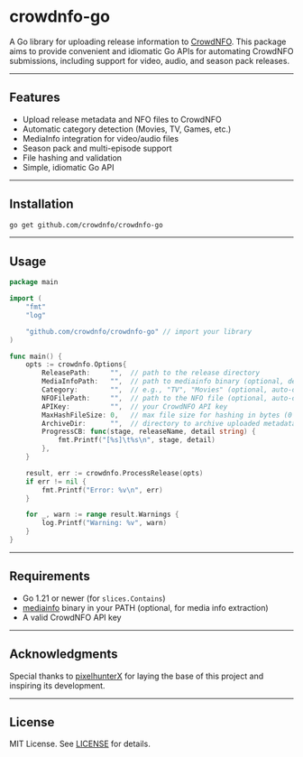 # crowdnfo-go

A Go library for uploading release information to [CrowdNFO](https://crowdnfo.net/).
This package aims to provide convenient and idiomatic Go APIs for automating CrowdNFO submissions, including support for video, audio, and season pack releases.

---

## Features

- Upload release metadata and NFO files to CrowdNFO
- Automatic category detection (Movies, TV, Games, etc.)
- MediaInfo integration for video/audio files
- Season pack and multi-episode support
- File hashing and validation
- Simple, idiomatic Go API

---

## Installation

```sh
go get github.com/crowdnfo/crowdnfo-go
```

---

## Usage

```go
package main

import (
	"fmt"
	"log"

	"github.com/crowdnfo/crowdnfo-go" // import your library
)

func main() {
	opts := crowdnfo.Options{
		ReleasePath:     "",  // path to the release directory
		MediaInfoPath:   "",  // path to mediainfo binary (optional, defaults to "mediainfo" in PATH)
		Category:        "",  // e.g., "TV", "Movies" (optional, auto-detected if empty)
		NFOFilePath:     "",  // path to the NFO file (optional, auto-detected if empty)
		APIKey:          "",  // your CrowdNFO API key
		MaxHashFileSize: 0,   // max file size for hashing in bytes (0 for no limit, -1 for do not hash)
		ArchiveDir:      "",  // directory to archive uploaded metadata, empty for no archiving
		ProgressCB: func(stage, releaseName, detail string) {
			fmt.Printf("[%s]\t%s\n", stage, detail)
		},
	}

	result, err := crowdnfo.ProcessRelease(opts)
	if err != nil {
		fmt.Printf("Error: %v\n", err)
	}

	for _, warn := range result.Warnings {
		log.Printf("Warning: %v", warn)
	}
}

```

---

## Requirements

- Go 1.21 or newer (for `slices.Contains`)
- [mediainfo](https://mediaarea.net/en/MediaInfo) binary in your PATH (optional, for media info extraction)
- A valid CrowdNFO API key

---

## Acknowledgments

Special thanks to [pixelhunterX](https://github.com/pixelhunterX/) for laying the base of this project and inspiring its development.

---

## License

MIT License. See [LICENSE](./LICENSE) for details.
